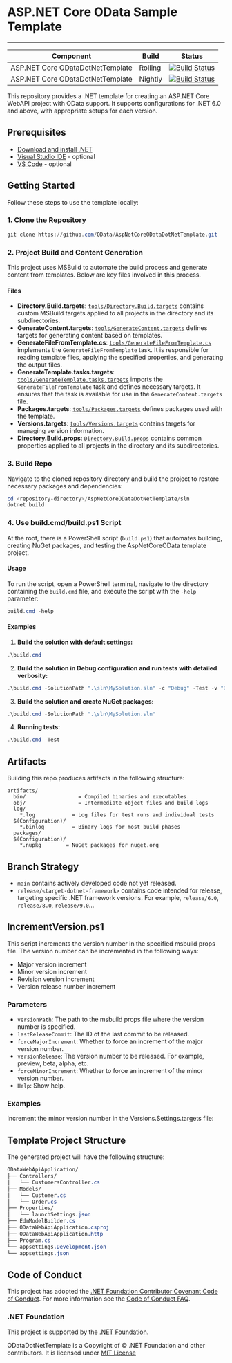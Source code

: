 # ASP.NET Core OData Sample Template

---

Component | Build  | Status 
--------|--------- |---------
ASP.NET Core ODataDotNetTemplate|Rolling | [![Build Status](https://msazure.visualstudio.com/One/_apis/build/status/407212?repoName=OData/ODataDotNetTemplate&branchName=release/8.0)](https://msazure.visualstudio.com/One/_build/latest/407212?repoName=OData/ODataDotNetTemplate&branchName=release/8.0)
ASP.NET Core ODataDotNetTemplate|Nightly | [![Build Status](https://msazure.visualstudio.com/One/_apis/build/status/407217?repoName=OData/ODataDotNetTemplate&branchName=release/8.0)](https://msazure.visualstudio.com/One/_build/latest/407217?repoName=OData/ODataDotNetTemplate&branchName=release/8.0)

This repository provides a .NET template for creating an ASP.NET Core WebAPI project with OData support. It supports configurations for .NET 6.0 and above, with appropriate setups for each version.

## Prerequisites

- [Download and install .NET](https://dotnet.microsoft.com/en-us/download)
- [Visual Studio IDE](https://visualstudio.microsoft.com/#vs-section) - optional
- [VS Code](https://visualstudio.microsoft.com/#vscode-section) - optional

## Getting Started

Follow these steps to use the template locally:

### 1. Clone the Repository

```powershell
git clone https://github.com/OData/AspNetCoreODataDotNetTemplate.git
```

### 2. Project Build and Content Generation

This project uses MSBuild to automate the build process and generate content from templates. Below are key files involved in this process.

#### Files

- **Directory.Build.targets**: [`tools/Directory.Build.targets`](./tools/Directory.Build.targets) contains custom MSBuild targets applied to all projects in the directory and its subdirectories.
- **GenerateContent.targets**: [`tools/GenerateContent.targets`](./tools/GenerateContent.targets) defines targets for generating content based on templates.
- **GenerateFileFromTemplate.cs**: [`tools/GenerateFileFromTemplate.cs`](./tools/GenerateFileFromTemplate.cs) implements the `GenerateFileFromTemplate` task. It is responsible for reading template files, applying the specified properties, and generating the output files.
- **GenerateTemplate.tasks.targets**: [`tools/GenerateTemplate.tasks.targets`](./tools/GenerateTemplate.tasks.targets) imports the `GenerateFileFromTemplate` task and defines necessary targets. It ensures that the task is available for use in the `GenerateContent.targets` file.
- **Packages.targets**: [`tools/Packages.targets`](./tools/Packages.targets) defines packages used with the template.
- **Versions.targets**: [`tools/Versions.targets`](./tools/Versions.targets) contains targets for managing version information.
- **Directory.Build.props**: [`Directory.Build.props`](./Directory.Build.props) contains common properties applied to all projects in the directory and its subdirectories.

### 3. Build Repo

Navigate to the cloned repository directory and build the project to restore necessary packages and dependencies:

```powershell
cd <repository-directory>/AspNetCoreODataDotNetTemplate/sln
dotnet build
```

### 4. Use build.cmd/build.ps1 Script

At the root, there is a PowerShell script (`build.ps1`) that automates building, creating NuGet packages, and testing the AspNetCoreOData template project.

#### Usage

To run the script, open a PowerShell terminal, navigate to the directory containing the `build.cmd` file, and execute the script with the `-help` parameter:

```powershell
build.cmd -help
```

#### Examples

1. **Build the solution with default settings:**
  ```powershell
  .\build.cmd
  ```

2. **Build the solution in Debug configuration and run tests with detailed verbosity:**
  ```powershell
  .\build.cmd -SolutionPath ".\sln\MySolution.sln" -c "Debug" -Test -v "Detailed"
  ```

3. **Build the solution and create NuGet packages:**
  ```powershell
  .\build.cmd -SolutionPath ".\sln\MySolution.sln"
  ```

4. **Running tests:**
  ```powershell
  .\build.cmd -Test
  ```

## Artifacts

Building this repo produces artifacts in the following structure:

```text
artifacts/
  bin/                 = Compiled binaries and executables
  obj/                 = Intermediate object files and build logs
  log/
    *.log            = Log files for test runs and individual tests
  $(Configuration)/
    *.binlog         = Binary logs for most build phases
  packages/
  $(Configuration)/
    *.nupkg        = NuGet packages for nuget.org
```

## Branch Strategy

- `main` contains actively developed code not yet released.
- `release/<target-dotnet-framework>` contains code intended for release, targeting specific .NET framework versions. For example, `release/6.0`, `release/8.0`, `release/9.0`...

## IncrementVersion.ps1

This script increments the version number in the specified msbuild props file. The version number can be incremented in the following ways:
- Major version increment
- Minor version increment
- Revision version increment
- Version release number increment

### Parameters

- `versionPath`: The path to the msbuild props file where the version number is specified.
- `lastReleaseCommit`: The ID of the last commit to be released.
- `forceMajorIncrement`: Whether to force an increment of the major version number.
- `versionRelease`: The version number to be released. For example, preview, beta, alpha, etc.
- `forceMinorIncrement`: Whether to force an increment of the minor version number.
- `Help`: Show help.

### Examples

Increment the minor version number in the Versions.Settings.targets file:

## Template Project Structure

The generated project will have the following structure:

```css
ODataWebApiApplication/
├── Controllers/
│   └── CustomersController.cs
├── Models/
│   └── Customer.cs
│   └── Order.cs
├── Properties/
│   └── launchSettings.json
├── EdmModelBuilder.cs
├── ODataWebApiApplication.csproj
├── ODataWebApiApplication.http
├── Program.cs
└── appsettings.Development.json
└── appsettings.json
```

## Code of Conduct

This project has adopted the [.NET Foundation Contributor Covenant Code of Conduct](https://dotnetfoundation.org/about/policies/code-of-conduct). For more information see the [Code of Conduct FAQ](https://dotnetfoundation.org/about/faq).

### .NET Foundation

This project is supported by the [.NET Foundation](https://dotnetfoundation.org).

ODataDotNetTemplate is a Copyright of &copy; .NET Foundation and other contributors. It is licensed under [MIT License](https://github.com/OData/ODataDotNetTemplate/blob/main/License.txt)
